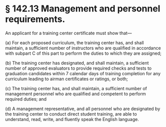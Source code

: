 # § 142.13   Management and personnel requirements.

An applicant for a training center certificate must show that—


(a) For each proposed curriculum, the training center has, and shall maintain, a sufficient number of instructors who are qualified in accordance with subpart C of this part to perform the duties to which they are assigned;


(b) The training center has designated, and shall maintain, a sufficient number of approved evaluators to provide required checks and tests to graduation candidates within 7 calendar days of training completion for any curriculum leading to airman certificates or ratings, or both;


(c) The training center has, and shall maintain, a sufficient number of management personnel who are qualified and competent to perform required duties; and


(d) A management representative, and all personnel who are designated by the training center to conduct direct student training, are able to understand, read, write, and fluently speak the English language. 




